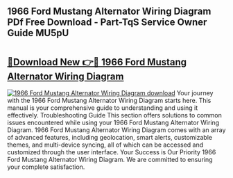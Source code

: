 ## 1966 Ford Mustang Alternator Wiring Diagram PDf Free Download - Part-TqS Service Owner Guide MU5pU

# <h2><a href="http://dfhcfs.blite.top/?on=1966+Ford+Mustang+Alternator+Wiring+Diagram">🔗Download New 👉🔴 1966 Ford Mustang Alternator Wiring Diagram</a></h2>

[![1966 Ford Mustang Alternator Wiring Diagram download](https://i.imgur.com/lujVjoI.png)](http://dfhcfs.blite.top/?on=1966+Ford+Mustang+Alternator+Wiring+Diagram)
Your journey with the 1966 Ford Mustang Alternator Wiring Diagram starts here. This manual is your comprehensive guide to understanding and using it effectively. Troubleshooting Guide This section offers solutions to common issues encountered while using your 1966 Ford Mustang Alternator Wiring Diagram. 1966 Ford Mustang Alternator Wiring Diagram comes with an array of advanced features, including geolocation, smart alerts, customizable themes, and multi-device syncing, all of which can be accessed and customized through the user interface. Your Success is Our Priority 1966 Ford Mustang Alternator Wiring Diagram. We are committed to ensuring your complete satisfaction.
